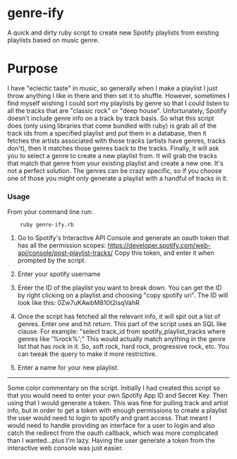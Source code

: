 # genre-ify
A quick and dirty ruby script to create new Spotify playlists from existing playlists based on music genre.

# Purpose
I have "eclectic taste" in music, so generally when I make a playlist I just throw anything I like in there and then set it to shuffle. However, sometimes I find myself wishing I could sort my playlists by genre so that I could listen to all the tracks that are "classic rock" or "deep house". Unfortunately, Spotify doesn't include genre info on a track by track basis. So what this script does (only using libraries that come bundled with ruby) is grab all of the track ids from a specified playlist and put them in a database, then it fetches the artists associated with those tracks (artists have genres, tracks don't), then it matches those genres back to the tracks. Finally, it will ask you to select a genre to create a new playlist from. It will grab the tracks that match that genre from your existing playlist and create a new one. It's not a perfect solution. The genres can be crazy specific, so if you choose one of those you might only generate a playlist with a handful of tracks in it.  

### Usage

From your command line run:

		ruby genre-ify.rb


1. Go to Spotify's Interactive API Console and generate an oauth token that has all the permission scopes: https://developer.spotify.com/web-api/console/post-playlist-tracks/  Copy this token, and enter it when prompted by the script.

2. Enter your spotify username

3. Enter the ID of the playlist you want to break down. You can get the ID by right clicking on a playlist and choosing "copy spotify uri". The ID will look like this: 0Zw7uKAwbM810t2isqVahR

4. Once the script has fetched all the relevant info, it will spit out a list of genres. Enter one and hit return. This part of the script uses an SQL like clause. For example: "select track_id from spotify_playlist_tracks where genres like '%rock%';" This would actually match anything in the genre list that has rock in it. So, soft rock, hard rock, progressive rock, etc. You can tweak the query to make it more restrictive.

5. Enter a name for your new playlist.

***
Some color commentary on the script. Initially I had created this script so that you would need to enter your own Spotify App ID and Secret Key. Then using that I would generate a token. This was fine for pulling track and artist info, but in order to get a token with enough permissions to create a playlist the user would need to login to spotify and grant access. That meant I would need to handle providing an interface for a user to login and also catch the redirect from the oauth callback, which was more complicated than I wanted...plus I'm lazy. Having the user generate a token from the interactive web console was just easier.
